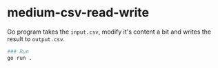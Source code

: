 medium-csv-read-write
===========================


Go program takes the `input.csv`, modify it's content a bit and writes the result to
`output.csv`.

```sh
### Run
go run .
```